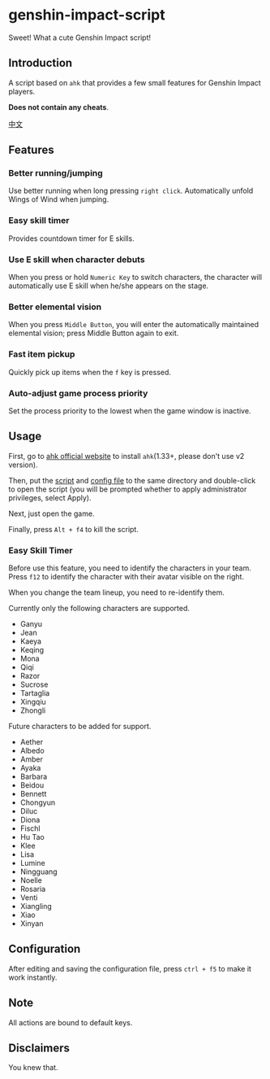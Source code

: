 # genshin-impact-script

Sweet! What a cute Genshin Impact script!

## Introduction

A script based on `ahk` that provides a few small features for Genshin Impact players.

**Does not contain any cheats**.

[中文](./readme-cn.md)

## Features

### Better running/jumping

Use better running when long pressing `right click`. Automatically unfold Wings of Wind when jumping.

### Easy skill timer

Provides countdown timer for E skills.

### Use E skill when character debuts

When you press or hold `Numeric Key` to switch characters, the character will automatically use E skill when he/she appears on the stage.

### Better elemental vision

When you press `Middle Button`, you will enter the automatically maintained elemental vision; press Middle Button again to exit.

### Fast item pickup

Quickly pick up items when the `f` key is pressed.

### Auto-adjust game process priority

Set the process priority to the lowest when the game window is inactive.

## Usage

First, go to [ahk official website](https://www.autohotkey.com/) to install `ahk`(1.33+, please don't use v2 version).

Then, put the [script](./source/index.ahk) and [config file](./source/config.ini) to the same directory and double-click to open the script (you will be prompted whether to apply administrator privileges, select Apply).

Next, just open the game.

Finally, press `Alt + f4` to kill the script.

### Easy Skill Timer

Before use this feature, you need to identify the characters in your team. Press `f12` to identify the character with their avatar visible on the right.

When you change the team lineup, you need to re-identify them.

Currently only the following characters are supported.

- Ganyu
- Jean
- Kaeya
- Keqing
- Mona
- Qiqi
- Razor
- Sucrose
- Tartaglia
- Xingqiu
- Zhongli

Future characters to be added for support.

- Aether
- Albedo
- Amber
- Ayaka
- Barbara
- Beidou
- Bennett
- Chongyun
- Diluc
- Diona
- Fischl
- Hu Tao
- Klee
- Lisa
- Lumine
- Ningguang
- Noelle
- Rosaria
- Venti
- Xiangling
- Xiao
- Xinyan

## Configuration

After editing and saving the configuration file, press `ctrl + f5` to make it work instantly.

## Note

All actions are bound to default keys.

## Disclaimers

You knew that.